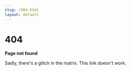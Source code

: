```yaml
---
slug: /404.html
layout: default
---
```


<div class="not-found-container">
  <h1 class="not-found-title">404</h1>

  <p><strong>Page not found</strong></p>
  <p>Sadly, there's a glitch in the matrix. This link doesn't work.</p>
</div>
